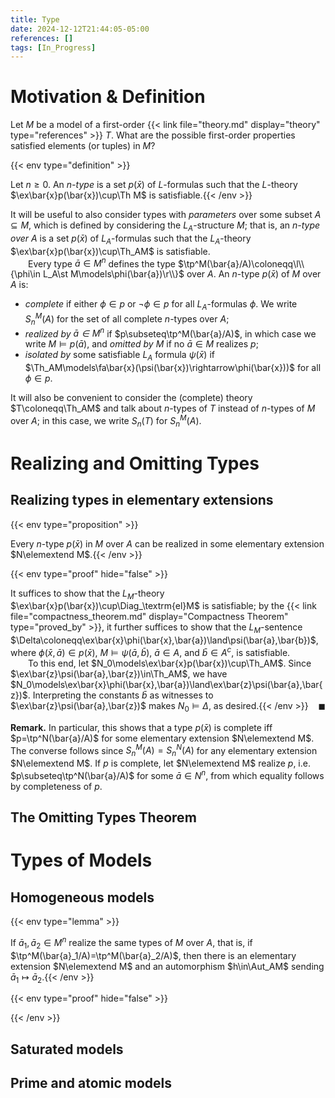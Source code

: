 ```yaml
---
title: Type
date: 2024-12-12T21:44:05-05:00
references: []
tags: [In_Progress]
---
```


# Motivation & Definition

Let $M$ be a model of a first-order {{< link file="theory.md" display="theory" type="references" >}} $T$. What are the possible first-order properties satisfied elements (or tuples) in $M$?

{{< env type="definition" >}}

Let $n\geq0$. An *$n$-type* is a set $p(\bar{x})$ of $L$-formulas such that the $L$-theory $\ex\bar{x}p(\bar{x})\cup\Th M$ is satisfiable.{{< /env >}}

It will be useful to also consider types with *parameters* over some subset $A\subseteq M$, which is defined by considering the $L_A$-structure $M$; that is, an *$n$-type over $A$* is a set $p(\bar{x})$ of $L_A$-formulas such that the $L_A$-theory $\ex\bar{x}p(\bar{x})\cup\Th_AM$ is satisfiable.
<br>
&emsp;&emsp;Every type $\bar{a}\in M^n$ defines the type $\tp^M(\bar{a}/A)\coloneqq\l\\{\phi\in L_A\st M\models\phi(\bar{a})\r\\}$ over $A$. An $n$-type $p(\bar{x})$ of $M$ over $A$ is:
* *complete* if either $\phi\in p$ or $\lnot\phi\in p$ for all $L_A$-formulas $\phi$. We write $S^M_n(A)$ for the set of all complete $n$-types over $A$;
* *realized by $\bar{a}\in M^n$* if $p\subseteq\tp^M(\bar{a}/A)$, in which case we write $M\models p(\bar{a})$, and *omitted by $M$* if no $\bar{a}\in M$ realizes $p$;
* *isolated by* some satisfiable $L_A$ formula $\psi(\bar{x})$ if $\Th_AM\models\fa\bar{x}(\psi(\bar{x})\rightarrow\phi(\bar{x}))$ for all $\phi\in p$.

It will also be convenient to consider the (complete) theory $T\coloneqq\Th_AM$ and talk about $n$-types of $T$ instead of $n$-types of $M$ over $A$; in this case, we write $S_n(T)$ for $S_n^M(A)$.

# Realizing and Omitting Types

## Realizing types in elementary extensions

{{< env type="proposition" >}}

Every $n$-type $p(\bar{x})$ in $M$ over $A$ can be realized in some elementary extension $N\elemextend M$.{{< /env >}}

{{< env type="proof" hide="false" >}}

It suffices to show that the $L_M$-theory $\ex\bar{x}p(\bar{x})\cup\Diag_\textrm{el}M$ is satisfiable; by the {{< link file="compactness_theorem.md" display="Compactness Theorem" type="proved_by" >}}, it further suffices to show that the $L_M$-sentence $\Delta\coloneqq\ex\bar{x}\phi(\bar{x},\bar{a})\land\psi(\bar{a},\bar{b})$, where $\phi(\bar{x},\bar{a})\in p(\bar{x})$, $M\models\psi(\bar{a},\bar{b})$, $\bar{a}\in A$, and $\bar{b}\in A^c$, is satisfiable.
<br>
&emsp;&emsp;To this end, let $N_0\models\ex\bar{x}p(\bar{x})\cup\Th_AM$. Since $\ex\bar{z}\psi(\bar{a},\bar{z})\in\Th_AM$, we have $N_0\models\ex\bar{x}\phi(\bar{x},\bar{a})\land\ex\bar{z}\psi(\bar{a},\bar{z})$. Interpreting the constants $\bar{b}$ as witnesses to $\ex\bar{z}\psi(\bar{a},\bar{z})$ makes $N_0\models\Delta$, as desired.<span style="float:right;">$\blacksquare$</span>{{< /env >}}

<div class="space"></div>

**Remark.** In particular, this shows that a type $p(\bar{x})$ is complete iff $p=\tp^N(\bar{a}/A)$ for some elementary extension $N\elemextend M$. The converse follows since $S^M_n(A)=S^N_n(A)$ for any elementary extension $N\elemextend M$. If $p$ is complete, let $N\elemextend M$ realize $p$, i.e. $p\subseteq\tp^N(\bar{a}/A)$ for some $\bar{a}\in N^n$, from which equality follows by completeness of $p$.

## The Omitting Types Theorem

# Types of Models

## Homogeneous models

{{< env type="lemma" >}}

If $\bar{a}_1,\bar{a}_2\in M^n$ realize the same types of $M$ over $A$, that is, if $\tp^M(\bar{a}_1/A)=\tp^M(\bar{a}_2/A)$, then there is an elementary extension $N\elemextend M$ and an automorphism $h\in\Aut_AM$ sending $\bar{a}_1\mapsto\bar{a}_2$.{{< /env >}}

{{< env type="proof" hide="false" >}}

{{< /env >}}

## Saturated models

## Prime and atomic models
